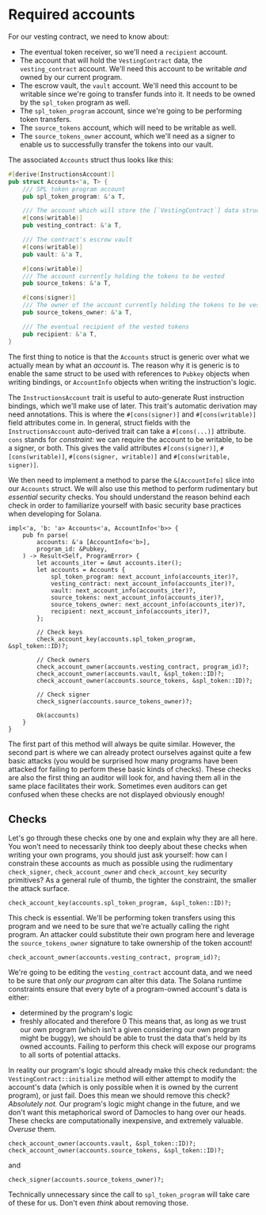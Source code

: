 # Required accounts

For our vesting contract, we need to know about:

- The eventual token receiver, so we'll need a `recipient` account.
- The account that will hold the `VestingContract` data, the `vesting_contract` account.
We'll need this account to be writable _and_ owned by our current program.
- The escrow vault, the `vault` account.
We'll need this account to be writable since we're going to transfer funds into it.
It needs to be owned by the `spl_token` program as well.
- The `spl_token_program` account, since we're going to be performing token transfers.
- The `source_tokens` account, which will need to be writable as well.
- The `source_tokens_owner` account, which we'll need as a signer to enable us to successfully transfer the tokens into our vault.

The associated `Accounts` struct thus looks like this:

```rust
#[derive(InstructionsAccount)]
pub struct Accounts<'a, T> {
    /// SPL token program account
    pub spl_token_program: &'a T,

    /// The account which will store the [`VestingContract`] data structure
    #[cons(writable)]
    pub vesting_contract: &'a T,

    /// The contract's escrow vault
    #[cons(writable)]
    pub vault: &'a T,

    #[cons(writable)]
    /// The account currently holding the tokens to be vested
    pub source_tokens: &'a T,

    #[cons(signer)]
    /// The owner of the account currently holding the tokens to be vested
    pub source_tokens_owner: &'a T,

    /// The eventual recipient of the vested tokens
    pub recipient: &'a T,
}
```

The first thing to notice is that the `Accounts` struct is generic over what we actually mean by what an _account_ is.
The reason why it is generic is to enable the same struct to be used with references to `Pubkey` objects when writing bindings, or `AccountInfo` objects when writing the instruction's logic.

The `InstructionsAccount` trait is useful to auto-generate Rust instruction bindings, which we'll make use of later.
This trait's automatic derivation may need annotations.
This is where the `#[cons(signer)]` and `#[cons(writable)]` field attributes come in.
In general, struct fields with the `InstructionsAccount` auto-derived trait can take a `#[cons(...)]` attribute.
`cons` stands for _constraint_: we can require the account to be writable, to be a signer, or both.
This gives the valid attributes `#[cons(signer)]`, `#[cons(writable)]`, `#[cons(signer, writable)]` and `#[cons(writable, signer)]`.

We then need to implement a method to parse the `&[AccountInfo]` slice into our `Accounts` struct.
We will also use this method to perform rudimentary but _essential_ security checks.
You should understand the reason behind each check in order to familiarize yourself with basic security base practices when developing for Solana.

```rust,noplayground
impl<'a, 'b: 'a> Accounts<'a, AccountInfo<'b>> {
    pub fn parse(
        accounts: &'a [AccountInfo<'b>],
        program_id: &Pubkey,
    ) -> Result<Self, ProgramError> {
        let accounts_iter = &mut accounts.iter();
        let accounts = Accounts {
            spl_token_program: next_account_info(accounts_iter)?,
            vesting_contract: next_account_info(accounts_iter)?,
            vault: next_account_info(accounts_iter)?,
            source_tokens: next_account_info(accounts_iter)?,
            source_tokens_owner: next_account_info(accounts_iter)?,
            recipient: next_account_info(accounts_iter)?,
        };

        // Check keys
        check_account_key(accounts.spl_token_program, &spl_token::ID)?;

        // Check owners
        check_account_owner(accounts.vesting_contract, program_id)?;
        check_account_owner(accounts.vault, &spl_token::ID)?;
        check_account_owner(accounts.source_tokens, &spl_token::ID)?;

        // Check signer
        check_signer(accounts.source_tokens_owner)?;

        Ok(accounts)
    }
}
```

The first part of this method will always be quite similar.
However, the second part is where we can already protect ourselves against quite a few basic attacks (you would be surprised how many programs have been attacked for failing to perform these basic kinds of checks).
These checks are also the first thing an auditor will look for, and having them all in the same place facilitates their work.
Sometimes even auditors can get confused when these checks are not displayed obviously enough!

## Checks

Let's go through these checks one by one and explain why they are all here.
You won't need to necessarily think too deeply about these checks when writing your own programs, you should just ask yourself: how can I constrain these accounts as much as possible using the rudimentary `check_signer`, `check_account_owner` and `check_account_key` security primitives?
As a general rule of thumb, the tighter the constraint, the smaller the attack surface.

```rust,noplayground
check_account_key(accounts.spl_token_program, &spl_token::ID)?;
```

This check is essential. We'll be performing token transfers using this program and we need to be sure that we're actually calling the right program.
An attacker could substitute their own program here and leverage the `source_tokens_owner` signature to take ownership of the token account!

```rust,noplayground
check_account_owner(accounts.vesting_contract, program_id)?;
```

We're going to be editing the `vesting_contract` account data, and we need to be sure that _only our program_ can alter this data.
The Solana runtime constraints ensure that every byte of a program-owned account's data is either:

- determined by the program's logic
- freshly allocated and therefore 0
This means that, as long as we trust our own program (which isn't a given considering our own program might be buggy), we should be able to trust the data that's held by its owned accounts.
Failing to perform this check will expose our programs to all sorts of potential attacks.

In reality our program's logic should already make this check redundant: the `VestingContract::initialize` method will either attempt to modify the account's data (which is only possible when it is owned by the current program), or just fail.
Does this mean we should remove this check?
_Absolutely not._
Our program's logic might change in the future, and we don't want this metaphorical sword of Damocles to hang over our heads.
These checks are computationally inexpensive, and extremely valuable.
_Overuse_ them.

```rust,noplayground
check_account_owner(accounts.vault, &spl_token::ID)?;
check_account_owner(accounts.source_tokens, &spl_token::ID)?;
```

and

```rust,noplayground
check_signer(accounts.source_tokens_owner)?;
```

Technically unnecessary since the call to `spl_token_program` will take care of these for us.
Don't even _think_ about removing those.
